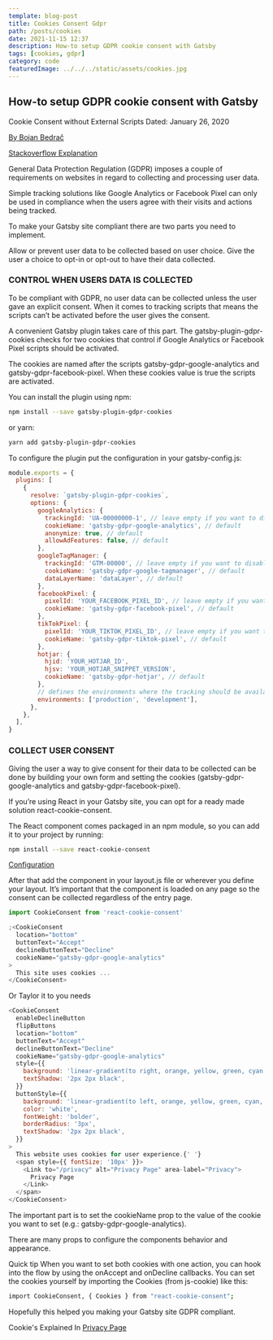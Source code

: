 ```yaml
---
template: blog-post
title: Cookies Consent Gdpr
path: /posts/cookies
date: 2021-11-15 12:37
description: How-to setup GDPR cookie consent with Gatsby
tags: [cookies, gdpr]
category: code
featuredImage: ../../../static/assets/cookies.jpg
---
```


## How-to setup GDPR cookie consent with Gatsby

Cookie Consent without External Scripts Dated: January 26, 2020

[By Bojan Bedrač](https://www.improvebadcode.com/gatsby-gdpr-cookie-consent/)

[Stackoverflow Explanation](https://stackoverflow.com/questions/59860068/how-set-up-a-gatsby-cookie-consent-banner-with-gatsby-plugin-gdpr-cookies/59922277#59922277)

General Data Protection Regulation (GDPR) imposes a couple of requirements on websites in regard to collecting and processing user data.

Simple tracking solutions like Google Analytics or Facebook Pixel can only be used in compliance when the users agree with their visits and actions being tracked.

To make your Gatsby site compliant there are two parts you need to implement.

Allow or prevent user data to be collected based on user choice.
Give the user a choice to opt-in or opt-out to have their data collected.

### CONTROL WHEN USERS DATA IS COLLECTED

To be compliant with GDPR, no user data can be collected unless the user gave an explicit consent. When it comes to tracking scripts that means the scripts can’t be activated before the user gives the consent.

A convenient Gatsby plugin takes care of this part. The gatsby-plugin-gdpr-cookies checks for two cookies that control if Google Analytics or Facebook Pixel scripts should be activated.

The cookies are named after the scripts gatsby-gdpr-google-analytics and gatsby-gdpr-facebook-pixel. When these cookies value is true the scripts are activated.

You can install the plugin using npm:

```bash
npm install --save gatsby-plugin-gdpr-cookies
```

or yarn:

```bash
yarn add gatsby-plugin-gdpr-cookies
```

To configure the plugin put the configuration in your gatsby-config.js:

```javascript
module.exports = {
  plugins: [
    {
      resolve: `gatsby-plugin-gdpr-cookies`,
      options: {
        googleAnalytics: {
          trackingId: 'UA-00000000-1', // leave empty if you want to disable the tracker
          cookieName: 'gatsby-gdpr-google-analytics', // default
          anonymize: true, // default
          allowAdFeatures: false, // default
        },
        googleTagManager: {
          trackingId: 'GTM-00000', // leave empty if you want to disable the tracker
          cookieName: 'gatsby-gdpr-google-tagmanager', // default
          dataLayerName: 'dataLayer', // default
        },
        facebookPixel: {
          pixelId: 'YOUR_FACEBOOK_PIXEL_ID', // leave empty if you want to disable the tracker
          cookieName: 'gatsby-gdpr-facebook-pixel', // default
        },
        tikTokPixel: {
          pixelId: 'YOUR_TIKTOK_PIXEL_ID', // leave empty if you want to disable the tracker
          cookieName: 'gatsby-gdpr-tiktok-pixel', // default
        },
        hotjar: {
          hjid: 'YOUR_HOTJAR_ID',
          hjsv: 'YOUR_HOTJAR_SNIPPET_VERSION',
          cookieName: 'gatsby-gdpr-hotjar', // default
        },
        // defines the environments where the tracking should be available  - default is ["production"]
        environments: ['production', 'development'],
      },
    },
  ],
}
```

### COLLECT USER CONSENT

Giving the user a way to give consent for their data to be collected can be done by building your own form and setting the cookies (gatsby-gdpr-google-analytics and gatsby-gdpr-facebook-pixel).

If you’re using React in your Gatsby site, you can opt for a ready made solution react-cookie-consent.

The React component comes packaged in an npm module, so you can add it to your project by running:

```bash
npm install --save react-cookie-consent
```

[Configuration](https://github.com/Mastermindzh/react-cookie-consent)

After that add the component in your layout.js file or wherever you define your layout. It’s important that the component is loaded on any page so the consent can be collected regardless of the entry page.

```javascript
import CookieConsent from 'react-cookie-consent'

;<CookieConsent
  location="bottom"
  buttonText="Accept"
  declineButtonText="Decline"
  cookieName="gatsby-gdpr-google-analytics"
>
  This site uses cookies ...
</CookieConsent>
```

Or Taylor it to you needs

```javascript
<CookieConsent
  enableDeclineButton
  flipButtons
  location="bottom"
  buttonText="Accept"
  declineButtonText="Decline"
  cookieName="gatsby-gdpr-google-analytics"
  style={{
    background: 'linear-gradient(to right, orange, yellow, green, cyan, blue, violet)',
    textShadow: '2px 2px black',
  }}
  buttonStyle={{
    background: 'linear-gradient(to left, orange, yellow, green, cyan, blue, violet)',
    color: 'white',
    fontWeight: 'bolder',
    borderRadius: '3px',
    textShadow: '2px 2px black',
  }}
>
  This website uses cookies for user experience.{' '}
  <span style={{ fontSize: '10px' }}>
    <Link to="/privacy" alt="Privacy Page" area-label="Privacy">
      Privacy Page
    </Link>
  </span>
</CookieConsent>
```

The important part is to set the cookieName prop to the value of the cookie you want to set (e.g.: gatsby-gdpr-google-analytics).

There are many props to configure the components behavior and appearance.

Quick tip When you want to set both cookies with one action, you can hook into the flow by using the onAccept and onDecline callbacks. You can set the cookies yourself by importing the Cookies (from js-cookie) like this:

```bash
import CookieConsent, { Cookies } from "react-cookie-consent";
```

Hopefully this helped you making your Gatsby site GDPR compliant.

Cookie's Explained In [Privacy Page](/posts/privacy#Cookies-And-Beacons)
